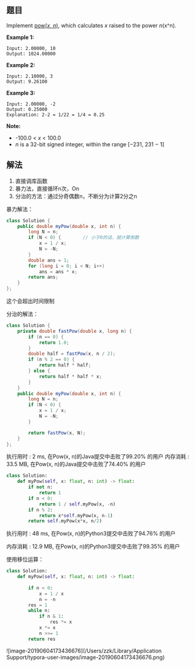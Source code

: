 ## 题目

Implement [pow(*x*, *n*)](http://www.cplusplus.com/reference/valarray/pow/), which calculates *x* raised to the power *n*(x^n).

**Example 1:**

```
Input: 2.00000, 10
Output: 1024.00000
```

**Example 2:**

```
Input: 2.10000, 3
Output: 9.26100
```

**Example 3:**

```
Input: 2.00000, -2
Output: 0.25000
Explanation: 2-2 = 1/22 = 1/4 = 0.25
```

**Note:**

- -100.0 < *x* < 100.0
- *n* is a 32-bit signed integer, within the range [−231, 231 − 1]



## 解法

1. 直接调库函数
2. 暴力法，直接循环n次，On
3. 分治的方法：通过分奇偶数n，不断分为计算2分之n



暴力解法：

```java
class Solution {
    public double myPow(double x, int n) {
        long N = n;
        if (N < 0) {		// 小于0的话，就计算倒数
            x = 1 / x;
            N = -N;
        }
        double ans = 1;
        for (long i = 0; i < N; i++)
            ans = ans * x;
        return ans;
    }
};
```

这个会超出时间限制



分治的解法：

```java
class Solution {
    private double fastPow(double x, long n) {
        if (n == 0) {
            return 1.0;
        }
        double half = fastPow(x, n / 2);
        if (n % 2 == 0) {
            return half * half;
        } else {
            return half * half * x;
        }
    }
    public double myPow(double x, int n) {
        long N = n;
        if (N < 0) {
            x = 1 / x;
            N = -N;
        }

        return fastPow(x, N);
    }
};
```

执行用时 : 2 ms, 在Pow(x, n)的Java提交中击败了99.20% 的用户
内存消耗 : 33.5 MB, 在Pow(x, n)的Java提交中击败了74.40% 的用户



```python
class Solution:
    def myPow(self, x: float, n: int) -> float:
        if not n:
            return 1
        if n < 0:
            return 1 / self.myPow(x, -n)
        if n % 2:
            return x*self.myPow(x, n-1)
        return self.myPow(x*x, n/2)
```

执行用时 : 48 ms, 在Pow(x, n)的Python3提交中击败了94.76% 的用户

内存消耗 : 12.9 MB, 在Pow(x, n)的Python3提交中击败了99.35% 的用户



使用移位运算：

```python
class Solution:
    def myPow(self, x: float, n: int) -> float:
        
        if n < 0:
            x = 1 / x
            n = -n
        res = 1
        while n:
            if n & 1:
                res *= x
            x *= x
            n >>= 1
        return res
```

![image-20190604173436676](/Users/zzk/Library/Application Support/typora-user-images/image-20190604173436676.png)



